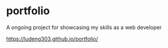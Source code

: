 # portfolio
A ongoing project for showcasing my skills as a web developer

https://ludeng303.github.io/portfolio/
